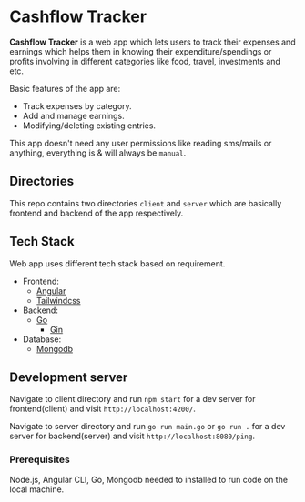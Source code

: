 # Cashflow Tracker

**Cashflow Tracker** is a web app which lets users to track their expenses and earnings which helps them in knowing their expenditure/spendings or profits involving in different categories like food, travel, investments and etc.

Basic features of the app are:

- Track expenses by category.
- Add and manage earnings.
- Modifying/deleting existing entries.

This app doesn't need any user permissions like reading sms/mails or anything, everything is & will always be `manual`.

## Directories

This repo contains two directories `client` and `server` which are basically frontend and backend of the app respectively.

## Tech Stack

Web app uses different tech stack based on requirement.

- Frontend:
  - [Angular](https://angular.io/)
  - [Tailwindcss](https://tailwindcss.com/)
- Backend:
  - [Go](https://go.dev/)
    - [Gin](https://gin-gonic.com/)
- Database:
  - [Mongodb](https://www.mongodb.com/)

## Development server

Navigate to client directory and run `npm start` for a dev server for frontend(client) and visit `http://localhost:4200/`.

Navigate to server directory and run `go run main.go` or `go run .` for a dev server for backend(server) and visit `http://localhost:8080/ping`.

### Prerequisites

Node.js, Angular CLI, Go, Mongodb needed to installed to run code on the local machine.

